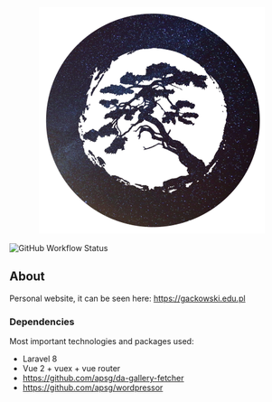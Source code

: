<p align="center"><a href="https://gackowski.edu.pl" target="_blank"><img src="https://github.com/apsg/gackowski.edu.pl/blob/a0bb242095891db1ac88d8350e41bde88cd2e1d5/public/images/logo_400.png?raw=true" width="400"></a></p>

![GitHub Workflow Status](https://img.shields.io/github/workflow/status/apsg/gackowski.edu.pl/Test%20and%20deploy)

## About

Personal website, it can be seen here: https://gackowski.edu.pl

### Dependencies

Most important technologies and packages used:
- Laravel 8
- Vue 2 + vuex + vue router
- https://github.com/apsg/da-gallery-fetcher
- https://github.com/apsg/wordpressor
